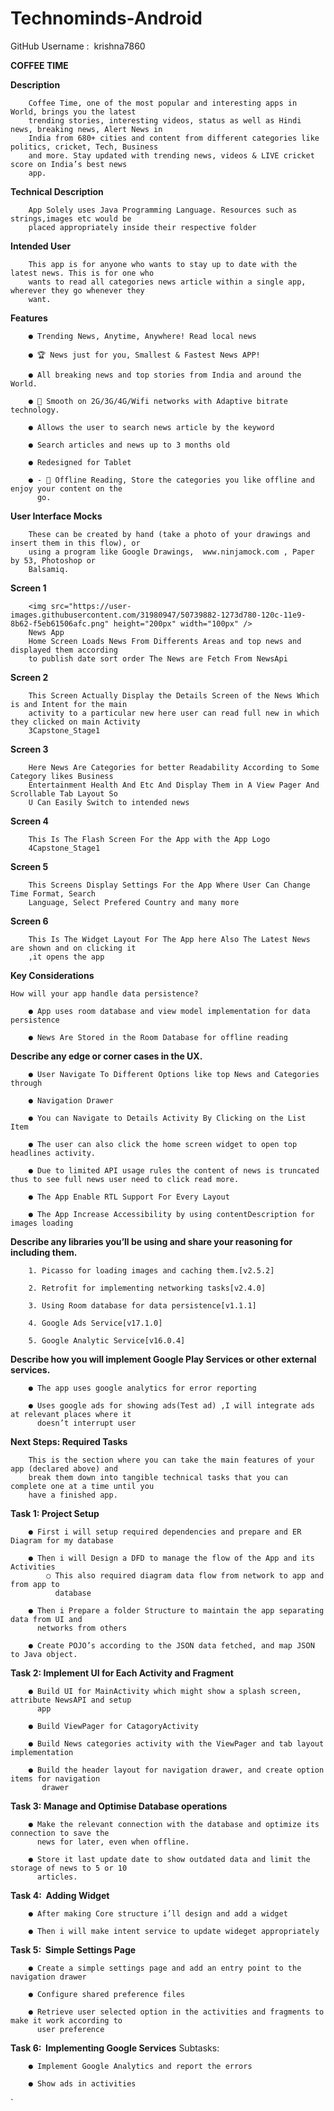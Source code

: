 # Technominds-Android
GitHub Username​​ : ​ krishna7860
    
**COFFEE TIME**

**Description**

        Coffee Time, one of the most popular and interesting apps in World, brings you the latest
        trending stories, interesting videos, status as well as Hindi news, breaking news, Alert News in
        India from 680+ cities and content from different categories like politics, cricket, Tech, Business
        and more. Stay updated with trending news, videos & LIVE cricket score on India’s best news
        app.

**Technical Description**

        App Solely uses Java Programming Language. Resources such as strings,images etc would be
        placed appropriately inside their respective folder

**Intended User**

        This app is for anyone who wants to stay up to date with the latest news. This is for one who
        wants to read all categories news article within a single app, wherever they go whenever they
        want.

**Features**

        ● Trending News, Anytime, Anywhere! Read local news

        ● 🏆 News just for you, Smallest & Fastest News APP!

        ● All breaking news and top stories from India and around the World.

        ● 📱 Smooth on 2G/3G/4G/Wifi networks with Adaptive bitrate technology.

        ● Allows the user to search news article by the keyword

        ● Search articles and news up to 3 months old

        ● Redesigned for Tablet

        ● - 📄 Offline Reading, Store the categories you like offline and enjoy your content on the
          go.


**User Interface Mocks**

        These can be created by hand (take a photo of your drawings and insert them in this flow), or
        using a program like Google Drawings, ​ www.ninjamock.com​ , Paper by 53, Photoshop or
        Balsamiq.

**Screen 1**

        <img src="https://user-images.githubusercontent.com/31980947/50739882-1273d780-120c-11e9-8b62-f5eb61506afc.png" height="200px" width="100px" />
        News App
        Home Screen Loads News From Differents Areas and top news and displayed them according
        to publish date sort order The News are Fetch From NewsApi

**Screen 2**

        This Screen Actually Display the Details Screen of the News Which is and Intent for the main
        activity to a particular new here user can read full new in which they clicked on main Activity
        3Capstone_Stage1

**Screen 3**

        Here News Are Categories for better Readability According to Some Category likes Business
        Entertainment Health And Etc And Display Them in A View Pager And Scrollable Tab Layout So
        U Can Easily Switch to intended news
    
**Screen 4**

        This Is The Flash Screen For the App with the App Logo
        4Capstone_Stage1

**Screen 5**

        This Screens Display Settings For the App Where User Can Change Time Format, Search
        Language, Select Prefered Country and many more
    
**Screen 6**

        This Is The Widget Layout For The App here Also The Latest News are shown and on clicking it
        ,it opens the app


**Key Considerations**

    How will your app handle data persistence?

        ● App uses room database and view model implementation for data persistence

        ● News Are Stored in the Room Database for offline reading


**Describe any edge or corner cases in the UX.**

        ● User Navigate To Different Options like top News and Categories through

        ● Navigation Drawer

        ● You can Navigate to Details Activity By Clicking on the List Item

        ● The user can also click the home screen widget to open top headlines activity.

        ● Due to limited API usage rules the content of news is truncated thus to see full news user need to click read more.

        ● The App Enable RTL Support For Every Layout

        ● The App Increase Accessibility by using contentDescription for images loading
    
**Describe any libraries you’ll be using and share your reasoning for including them.**

        1. Picasso for loading images and caching them.[v2.5.2]

        2. Retrofit for implementing networking tasks[v2.4.0]

        3. Using Room database for data persistence[v1.1.1]

        4. Google Ads Service[v17.1.0]

        5. Google Analytic Service[v16.0.4]


**Describe how you will implement Google Play Services or other external services.**

        ● The app uses google analytics for error reporting

        ● Uses google ads for showing ads(Test ad) ,I will integrate ads at relevant places where it
          doesn’t interrupt user
    
**Next Steps: Required Tasks**

        This is the section where you can take the main features of your app (declared above) and
        break them down into tangible technical tasks that you can complete one at a time until you
        have a finished app.


**Task 1: Project Setup**

        ● First i will setup required dependencies and prepare and ER Diagram for my database

        ● Then i will Design a DFD to manage the flow of the App and its Activities
            ○ This also required diagram data flow from network to app and from app to
              database

        ● Then i Prepare a folder Structure to maintain the app separating data from UI and
          networks from others

        ● Create POJO’s according to the JSON data fetched, and map JSON to Java object.


**Task 2: Implement UI for Each Activity and Fragment**


        ● Build UI for MainActivity which might show a splash screen, attribute NewsAPI and setup  
          app

        ● Build ViewPager for CatagoryActivity

        ● Build News categories activity with the ViewPager and tab layout implementation

        ● Build the header layout for navigation drawer, and create option items for navigation
           drawer

**Task 3: Manage and Optimise Database operations**


        ● Make the relevant connection with the database and optimize its connection to save the
          news for later, even when offline.

        ● Store it last update date to show outdated data and limit the storage of news to 5 or 10
          articles.

**Task 4: ​ Adding Widget**

        ● After making Core structure i’ll design and add a widget

        ● Then i will make intent service to update wideget appropriately


**Task 5: ​ Simple Settings Page**

        ● Create a simple settings page and add an entry point to the navigation drawer

        ● Configure shared preference files

        ● Retrieve user selected option in the activities and fragments to make it work according to
          user preference

**Task 6: ​ Implementing Google Services**
        Subtasks:

        ● Implement Google Analytics and report the errors

        ● Show ads in activities

`
